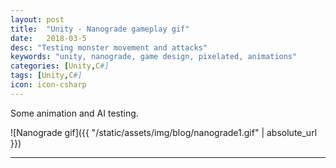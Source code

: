 ```yaml
---
layout: post
title:  "Unity - Nanograde gameplay gif"
date:   2018-03-5
desc: "Testing monster movement and attacks"
keywords: "unity, nanograde, game design, pixelated, animations"
categories: [Unity,C#]
tags: [Unity,C#]
icon: icon-csharp
---
```


Some animation and AI testing.

![Nanograde gif]({{ "/static/assets/img/blog/nanograde1.gif" | absolute_url }})

---
